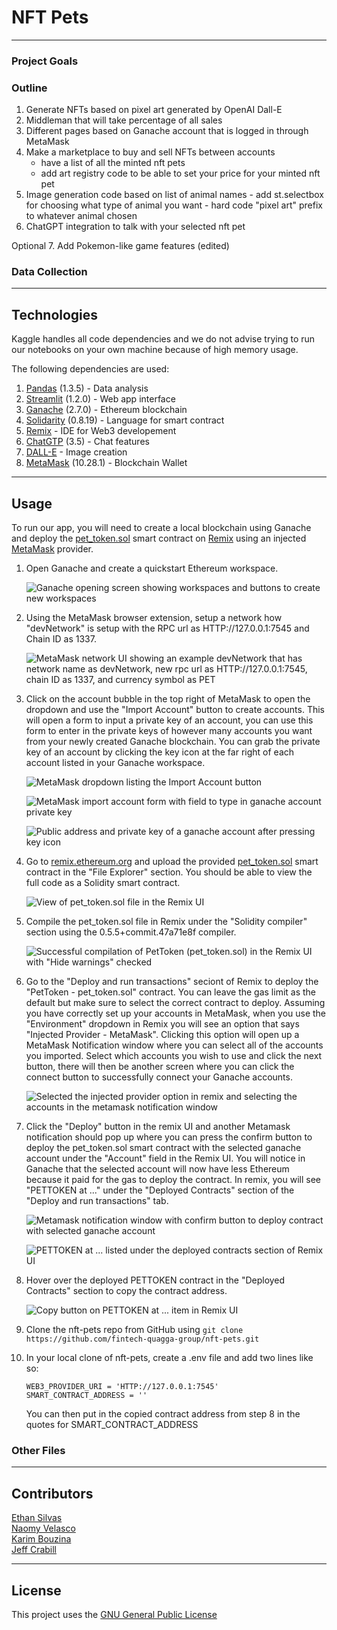 # NFT Pets

---

### Project Goals 


### Outline
1. Generate NFTs based on pixel art generated by OpenAI Dall-E
2. Middleman that will take percentage of all sales
3. Different pages based on Ganache account that is logged in through MetaMask
4. Make a marketplace to buy and sell NFTs between accounts
	- have a list of all the minted nft pets
	- add art registry code to be able to set your price for your minted nft pet
5. Image generation code based on list of animal names
        - add st.selectbox for choosing what type of animal you want
        - hard code "pixel art" prefix to whatever animal chosen
6. ChatGPT integration to talk with your selected nft pet

Optional
7. Add Pokemon-like game features (edited) 

### Data Collection 


---

## Technologies

Kaggle handles all code dependencies and we do not advise trying to run our notebooks on your own machine because of high memory usage. 

The following dependencies are used: 
1. [Pandas](https://github.com/pandas-dev/pandas) (1.3.5) - Data analysis
2. [Streamlit](https://streamlit.io/) (1.2.0) - Web app interface
3. [Ganache](https://trufflesuite.com/ganache/) (2.7.0) - Ethereum blockchain
4. [Solidarity](https://soliditylang.org/) (0.8.19) - Language for smart contract
5. [Remix](https://remix-project.org/) - IDE for Web3 developement
6. [ChatGTP](https://openai.com/blog/chatgpt) (3.5) - Chat features
7. [DALL-E](https://labs.openai.com/) - Image creation
8. [MetaMask](https://MetaMask.io/) (10.28.1) - Blockchain Wallet
---

## Usage
To run our app, you will need to create a local blockchain using Ganache and deploy the [pet_token.sol](./Smart_Contracts/pet_token.sol) smart contract on [Remix](https://remix.ethereum.org/) using an injected [MetaMask](https://MetaMask.io/) provider.

1. Open Ganache and create a quickstart Ethereum workspace. 

    ![Ganache opening screen showing workspaces and buttons to create new workspaces](./Resources/Images/ganache_workspaces.png)

2. Using the MetaMask browser extension, setup a network how "devNetwork" is setup with the RPC url as HTTP://127.0.0.1:7545 and Chain ID as 1337. 

    ![MetaMask network UI showing an example devNetwork that has network name as devNetwork, new rpc url as HTTP://127.0.0.1:7545, chain ID as 1337, and currency symbol as PET](./Resources/Images/MetaMask_network.png)

3. Click on the account bubble in the top right of MetaMask to open the dropdown and use the "Import Account" button to create accounts. This will open a form to input a private key of an account, you can use this form to enter in the private keys of however many accounts you want from your newly created Ganache blockchain. You can grab the private key of an account by clicking the key icon at the far right of each account listed in your Ganache workspace. 

    ![MetaMask dropdown listing the Import Account button](./Resources/Images/MetaMask_accounts.png)

    ![MetaMask import account form with field to type in ganache account private key](./Resources/Images/MetaMask_import_account.png)

    ![Public address and private key of a ganache account after pressing key icon](./Resources/Images/ganache_private_key.png)

4. Go to [remix.ethereum.org](https://remix.ethereum.org/) and upload the provided [pet_token.sol](./Smart_Contracts/pet_token.sol) smart contract in the "File Explorer" section. You should be able to view the full code as a Solidity smart contract.

    ![View of pet_token.sol file in the Remix UI](./Resources/Images/pet_token.png)

5. Compile the pet_token.sol file in Remix under the "Solidity compiler" section using the 0.5.5+commit.47a71e8f compiler. 

    ![Successful compilation of PetToken (pet_token.sol) in the Remix UI with "Hide warnings" checked](./Resources/Images/compile_pet_token.png)

6. Go to the "Deploy and run transactions" seciont of Remix to deploy the "PetToken - pet_token.sol" contract. You can leave the gas limit as the default but make sure to select the correct contract to deploy. Assuming you have correctly set up your accounts in MetaMask, when you use the "Environment" dropdown in Remix you will see an option that says "Injected Provider - MetaMask". Clicking this option will open up a MetaMask Notification window where you can select all of the accounts you imported. Select which accounts you wish to use and click the next button, there will then be another screen where you can click the connect button to successfully connect your Ganache accounts. 

    ![Selected the injected provider option in remix and selecting the accounts in the metamask notification window](./Resources/Images/deploy_accounts.png)

7. Click the "Deploy" button in the remix UI and another Metamask notification should pop up where you can press the confirm button to deploy the pet_token.sol smart contract with the selected ganache account under the "Account" field in the Remix UI. You will notice in Ganache that the selected account will now have less Ethereum because it paid for the gas to deploy the contract. In remix, you will see "PETTOKEN at ..." under the "Deployed Contracts" section of the "Deploy and run transactions" tab. 

    ![Metamask notification window with confirm button to deploy contract with selected ganache account](./Resources/Images/deploy_metamask.png)

    ![PETTOKEN at ... listed under the deployed contracts section of Remix UI](./Resources/Images/deployed_contracts.png)

8. Hover over the deployed PETTOKEN contract in the "Deployed Contracts" section to copy the contract address. 

    ![Copy button on PETTOKEN at ... item in Remix UI](./Resources/Images/copy_contract_address.png)

9. Clone the nft-pets repo from GitHub using `git clone https://github.com/fintech-quagga-group/nft-pets.git`

10. In your local clone of nft-pets, create a .env file and add two lines like so:

    ```
    WEB3_PROVIDER_URI = 'HTTP://127.0.0.1:7545'
    SMART_CONTRACT_ADDRESS = ''
    ```

    You can then put in the copied contract address from step 8 in the quotes for SMART_CONTRACT_ADDRESS

### Other Files 


---

## Contributors

[Ethan Silvas](https://github.com/ethansilvas) <br>
[Naomy Velasco](https://github.com/naomynaomy) <br>
[Karim Bouzina](https://github.com/karim985) <br>
[Jeff Crabill](https://github.com/jeffreycrabill) <br>

---

## License

This project uses the [GNU General Public License](https://choosealicense.com/licenses/gpl-3.0/)
